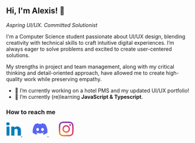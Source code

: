 ## Hi, I'm Alexis! 👋
*Aspring UI/UX. Committed Solutionist*

I'm a Computer Science student passionate about UI/UX design, blending creativity with technical skills to craft intuitive digital experiences. I’m always eager to solve problems and excited to create user-centered solutions. 

My strengths in project and team management, along with my critical thinking and detail-oriented approach, have allowed me to create high-quality work while preserving empathy.

- 🔭 I’m currently working on a hotel PMS and my updated UI/UX portfolio!
- 🌱 I’m currently (re)learning **JavaScript & Typescript**.

### How to reach me
  <a href="https://www.linkedin.com/in/lexharriet/" target="_blank" rel="noopener noreferrer">
    <img src="linkedin-color-svgrepo-com.svg" alt="LinkedIn" width="40" height="40" />
  </a>
  &nbsp;&nbsp;&nbsp&nbsp;&nbsp;&nbsp;
  <a href="https://discord.com/users/subdol" target="_blank" rel="noopener noreferrer">
    <img src="discord-icon-svgrepo-com.svg" alt="Discord" width="40" height="40" />
  </a>
  &nbsp;&nbsp;&nbsp&nbsp;&nbsp;&nbsp;
  <a href="https://www.instagram.com/lexharriet/" target="_blank" rel="noopener noreferrer">
    <img src="instagram-2016-logo-svgrepo-com.svg" alt="Instagram" width="40" height="40" />
  </a>


<!--
**lexhari/lexhari** is a ✨ _special_ ✨ repository because its `README.md` (this file) appears on your GitHub profile.

Here are some ideas to get you started:

- 🔭 I’m currently working on ...
- 🌱 I’m currently learning ...
- 👯 I’m looking to collaborate on ...
- 🤔 I’m looking for help with ...
- 💬 Ask me about ...
- 📫 How to reach me: ...
- 😄 Pronouns: ...
- ⚡ Fun fact: ...
-->

